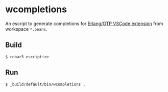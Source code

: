 wcompletions
=====

An escript to generate completions for [Erlang/OTP VSCode extension](https://github.com/frepond/erlang-vscode/tree/master)  from workspace `*.beans`.

Build
-----

    $ rebar3 escriptize

Run
---

    $ _build/default/bin/wcompletions .

